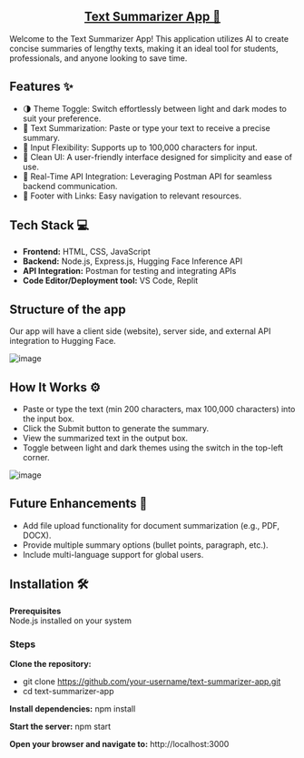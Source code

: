 
<h2 align="center">
  <a href="https://text-summarizer-app-opal.vercel.app/" target="_blank">Text Summarizer App 📝</a>
</h2>

Welcome to the Text Summarizer App! This application utilizes AI to create concise summaries of lengthy texts, making it an ideal tool for students, professionals, and anyone looking to save time.

## Features ✨  
- 🌗 Theme Toggle: Switch effortlessly between light and dark modes to suit your preference.
- 📜 Text Summarization: Paste or type your text to receive a precise summary.
- 📝 Input Flexibility: Supports up to 100,000 characters for input.
- 📎 Clean UI: A user-friendly interface designed for simplicity and ease of use.
- 🚀 Real-Time API Integration: Leveraging Postman API for seamless backend communication.
- 📌 Footer with Links: Easy navigation to relevant resources.

## Tech Stack 💻    
- **Frontend:** HTML, CSS, JavaScript  
- **Backend:** Node.js, Express.js, Hugging Face Inference API  
- **API Integration:** Postman for testing and integrating APIs  
- **Code Editor/Deployment tool:** VS Code, Replit
  
## Structure of the app  
  
Our app will have a client side (website), server side, and external API integration to Hugging Face.      

![image](https://github.com/user-attachments/assets/bd315380-37fa-493c-8276-4abac8e1d7eb) 

## How It Works ⚙️  

- Paste or type the text (min 200 characters, max 100,000 characters) into the input box.    
- Click the Submit button to generate the summary.   
- View the summarized text in the output box.  
- Toggle between light and dark themes using the switch in the top-left corner.  
  

![image](https://github.com/user-attachments/assets/5f638a74-66a2-417b-bb48-e4c7fabbbb2b)


## Future Enhancements 🚀  

- Add file upload functionality for document summarization (e.g., PDF, DOCX).  
- Provide multiple summary options (bullet points, paragraph, etc.).  
- Include multi-language support for global users.  


## Installation 🛠️
  
**Prerequisites**  
Node.js installed on your system  

### **Steps**      
**Clone the repository:** 
- git clone https://github.com/your-username/text-summarizer-app.git  
- cd text-summarizer-app

**Install dependencies:** npm install   

**Start the server:** npm start        

**Open your browser and navigate to:** http://localhost:3000  
